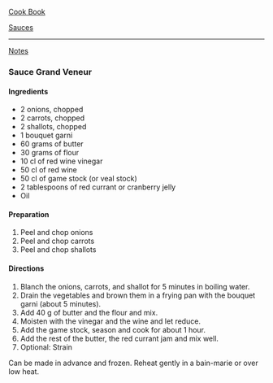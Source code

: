 [Cook Book](https://github.com/vmsmith/CookBook/blob/master/README.md)   

[Sauces](https://github.com/vmsmith/CookBook/blob/master/sauces.md)  

-----   

[Notes](https://github.com/vmsmith/CookBook/blob/master/notes.md)   

### Sauce Grand Veneur   

#### Ingredients   
* 2 onions, chopped      
* 2 carrots, chopped   
* 2 shallots, chopped     
* 1 bouquet garni  
* 60 grams of butter    
* 30 grams of flour    
* 10 cl of red wine vinegar   
* 50 cl of red wine   
* 50 cl of game stock (or veal stock)   
* 2 tablespoons of red currant or cranberry jelly   
* Oil

#### Preparation   
1. Peel and chop onions   
2. Peel and chop carrots  
3. Peel and chop shallots   


#### Directions   
1. Blanch the onions, carrots, and shallot for 5 minutes in boiling water.    
2. Drain the vegetables and brown them in a frying pan with the bouquet garni (about 5 minutes).    
3. Add 40 g of butter and the flour and mix.   
4. Moisten with the vinegar and the wine and let reduce.   
5. Add the game stock, season and cook for about 1 hour.   
6. Add the rest of the butter, the red currant jam and mix well.  
7. Optional: Strain   

Can be made in advance and frozen. Reheat gently in a bain-marie or over low heat.

